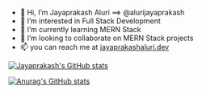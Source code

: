 - 👋 Hi, I’m Jayaprakash Aluri ==> @alurijayaprakash
- 👀 I’m interested in Full Stack Development
- 🌱 I’m currently learning MERN Stack
- 💞️ I’m looking to collaborate on MERN Stack projects
- 📫 you can reach me at [jayaprakashaluri.dev](https://jayaprakashaluri.dev)


[![Jayaprakash's GitHub stats](https://github-readme-stats.vercel.app/api?username=alurijayaprakash&show_icons=true)](https://github.com/alurijayaprakash/github-readme-stats)

[![Anurag's GitHub stats](https://github-readme-stats.vercel.app/api?username=alurijayaprakash&show_icons=true)](https://github.com/alurijayaprakash/github-readme-stats)


<!---
alurijayaprakash/alurijayaprakash is a ✨ special ✨ repository because its `README.md` (this file) appears on your GitHub profile.
You can click the Preview link to take a look at your changes.
--->
